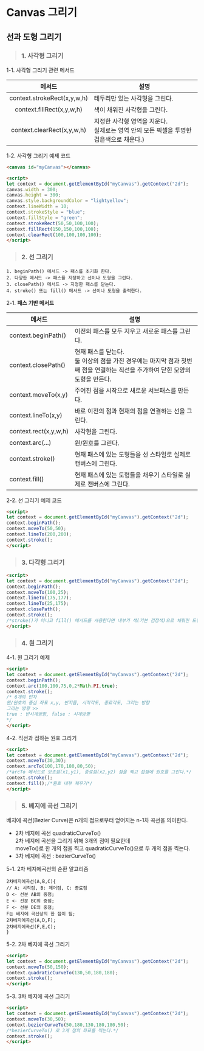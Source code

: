 # Canvas 그리기

## 선과 도형 그리기

> ### 1. 사각형 그리기

1-1. 사각형 그리기 관련 메서드

|메서드|설명|
|:---:|---|
|context.strokeRect(x,y,w,h)|테두리만 있는 사각형을 그린다.|
|context.fillRect(x,y,w,h)|색이 채워진 사각형을 그린다.|
|context.clearRect(x,y,w,h)|지정한 사각형 영역을 지운다.<br>실제로는 영역 안의 모든 픽셀을 투명한 검은색으로 채운다.)|

1-2. 사각형 그리기 예제 코드
```html
<canvas id="myCanvas"></canvas>

<script>
let context = document.getElementById("myCanvas").getContext("2d");
canvas.width = 300;
canvas.height = 300;
canvas.style.backgroundColor = "lightyellow";
context.lineWidth = 10;
context.strokeStyle = "blue";
context.fillStyle = "green";
context.strokeRect(50,50,100,100);
context.fillRect(150,150,100,100);
context.clearRect(100,100,100,100);
</script>
```

> ### 2. 선 그리기
```
1. beginPath() 메서드 -> 패스를 초기화 한다.
2. 다양한 메서드 -> 패스를 지정하고 선이나 도형을 그린다.
3. closePath() 메서드 -> 지정한 패스를 닫는다.
4. stroke() 또는 fill() 메서드 -> 선이나 도형을 출력한다.
```

2-1. **패스 기반 메서드**

|메서드|설명|
|---|---|
|context.beginPath()|이전의 패스를 모두 지우고 새로운 패스를 그린다.|
|context.closePath()|현재 패스를 닫는다.<br>둘 이상의 점을 가진 경우에는 마지막 점과 첫번째 점을 연결하는 직선을 추가하여 닫힌 모양의 도형을 만든다.|
|context.moveTo(x,y)|주어진 점을 시작으로 새로운 서브패스를 만든다.|
|context.lineTo(x,y)|바로 이전의 점과 현재의 점을 연결하는 선을 그린다.|
|context.rect(x,y,w,h)|사각형을 그린다.|
|context.arc(...)|원/원호를 그린다.|
|context.stroke()|현재 패스에 있는 도형들을 선 스타일로 실제로 캔버스에 그린다.|
|context.fill()|현재 패스에 있는 도형들을 채우기 스타일로 실제로 캔버스에 그린다.|

2-2. 선 그리기 예제 코드
```html
<script>
let context = document.getElementById("myCanvas").getContext("2d");
context.beginPath();
context.moveTo(50,50);
context.lineTo(200,200);
context.stroke();
</script>
```

> ### 3. 다각형 그리기
```html
<script>
let context = document.getElementById("myCanvas").getContext("2d");
context.beginPath();
context.moveTo(100,25);
context.lineTo(175,177);
context.lineTo(25,175);
context.closePath();
context.stroke();
/*stroke()가 아니고 fill() 메서드를 사용한다면 내부가 색(기본 검정색)으로 채워진 도형 출력*/
</script>
```

> ### 4. 원 그리기
4-1. 원 그리기 예제
```html
<script>
let context = document.getElementById("myCanvas").getContext("2d");
context.beginPath();
context.arc(100,100,75,0,2*Math.PI,true);
context.stroke();
/* 6개의 인자
원/원호의 중심 좌표 x,y, 반지름, 시작각도, 종료각도, 그리는 방향
그리는 방향 >>
true : 반시계방향, false : 시계방향
*/
</script>
```

4-2. 직선과 접하는 원호 그리기
```html
<script>
let context = document.getElementById("myCanvas").getContext("2d");
context.moveTo(30,30);
context.arcTo(100,170,180,80,50);
/*arcTo 메서드로 보조점(x1,y1), 종료점(x2,y2) 점을 찍고 접점에 원호를 그린다.*/
context.stroke();
context.fill();/*원호 내부 채우기*/
</script>
```

> ### 5. 베지에 곡선 그리기
베지에 곡선(Bezier Curve)은 n개의 점으로부터 얻어지는 n-1차 곡선을 의미한다.
- 2차 베지에 곡선 quadraticCurveTo()
<br> 2차 베지에 곡선을 그리기 위해 3개의 점이 필요한데
<br> moveTo()로 한 개의 점을 찍고 quadraticCurveTo()으로 두 개의 점을 찍는다.
- 3차 베지에 곡선 : bezierCurveTo()

5-1. 2차 베지에곡선의 순환 알고리즘
```
2차베지에곡선(A,B,C){
// A: 시작점, B: 제어점, C: 종료점
D <- 선분 AB의 중점;
E <- 선분 BC의 중점;
F <- 선분 DE의 중점;
F는 베지에 곡선상의 한 점이 됨;
2차베지에곡선(A,D,F);
2차베지에곡선(F,E,C);
}
```

5-2. 2차 베지에 곡선 그리기
```html
<script>
let context = document.getElementById("myCanvas").getContext("2d");
context.moveTo(50,150);
context.quadraticCurveTo(130,50,180,180);
context.stroke();
</script>
```

5-3. 3차 베지에 곡선 그리기
```html
<script>
let context = document.getElementById("myCanvas").getContext("2d");
context.moveTo(30,50);
context.bezierCurveTo(50,180,130,180,180,50);
/*bezierCurveTo() 로 3개 점의 좌표를 찍는다.*/
context.stroke();
</script>
```